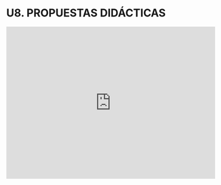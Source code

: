 # U8. PROPUESTAS DIDÁCTICAS

<iframe id="iframe_container" frameborder="0" webkitallowfullscreen="" mozallowfullscreen="" allowfullscreen="" width="550" height="400" src="https://prezi.com/embed/rfeatbwd6xg4/?bgcolor=ffffff&amp;lock_to_path=0&amp;autoplay=0&amp;autohide_ctrls=0&amp;landing_data=bHVZZmNaNDBIWnNjdEVENDRhZDFNZGNIUE43MHdLNWpsdFJLb2ZHanI0NUNsUnJ4bXB6Y2JYQkRBa3N0R3BJU0lnPT0&amp;landing_sign=klKUXwcLMmPyk1RV2GOdaBos0y8ZaFEHZm0UXWrS2A4"></iframe>

